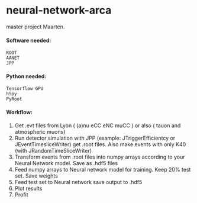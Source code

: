# neural-network-arca
master project Maarten. 

#### Software needed:
    ROOT
    AANET
    JPP

#### Python needed:
    Tensorflow GPU
    h5py
    PyRoot
   
#### Workflow: 
1. Get .evt files from Lyon ( (a)nu eCC eNC muCC )  or also ( tauon and atmospheric muons)
2. Run detector simulation with JPP (example: JTriggerEfficientcy or JEventTimesliceWriter) get .root files. Also make events with only K40 (with JRandomTimeSliceWriter)
3. Transform events from .root files into numpy arrays according to your Neural Network model. Save as .hdf5 files
4. Feed numpy arrays to Neural network model for training. Keep 20% test set. Save weights
5. Feed test set to Neural network save output to .hdf5
6. Plot results
7. Profit
